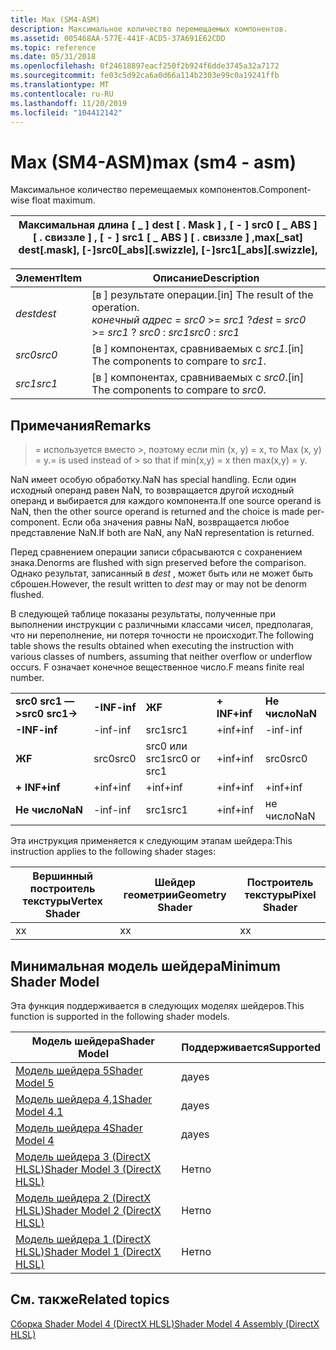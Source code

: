 ```yaml
---
title: Max (SM4-ASM)
description: Максимальное количество перемещаемых компонентов.
ms.assetid: 005468AA-577E-441F-ACD5-37A691E62CDD
ms.topic: reference
ms.date: 05/31/2018
ms.openlocfilehash: 0f24618897eacf250f2b924f6dde3745a32a7172
ms.sourcegitcommit: fe03c5d92ca6a0d66a114b2303e99c0a19241ffb
ms.translationtype: MT
ms.contentlocale: ru-RU
ms.lasthandoff: 11/20/2019
ms.locfileid: "104412142"
---
```

# <a name="max-sm4---asm"></a><span data-ttu-id="e99cf-103">Max (SM4-ASM)</span><span class="sxs-lookup"><span data-stu-id="e99cf-103">max (sm4 - asm)</span></span>

<span data-ttu-id="e99cf-104">Максимальное количество перемещаемых компонентов.</span><span class="sxs-lookup"><span data-stu-id="e99cf-104">Component-wise float maximum.</span></span>



| <span data-ttu-id="e99cf-105">Максимальная длина \[ \_ \] dest \[ . Mask \] , \[ - \] src0 \[ \_ ABS \] \[ . свиззле \] , \[ - \] src1 \[ \_ ABS \] \[ . свиззле \] ,</span><span class="sxs-lookup"><span data-stu-id="e99cf-105">max\[\_sat\] dest\[.mask\], \[-\]src0\[\_abs\]\[.swizzle\], \[-\]src1\[\_abs\]\[.swizzle\],</span></span> |
|---------------------------------------------------------------------------------------------|



 



| <span data-ttu-id="e99cf-106">Элемент</span><span class="sxs-lookup"><span data-stu-id="e99cf-106">Item</span></span>                                                            | <span data-ttu-id="e99cf-107">Описание</span><span class="sxs-lookup"><span data-stu-id="e99cf-107">Description</span></span>                                                                                               |
|-----------------------------------------------------------------|-----------------------------------------------------------------------------------------------------------|
| <span data-ttu-id="e99cf-108"><span id="dest"></span><span id="DEST"></span>*dest*</span><span class="sxs-lookup"><span data-stu-id="e99cf-108"><span id="dest"></span><span id="DEST"></span>*dest*</span></span><br/> | <span data-ttu-id="e99cf-109">\[в \] результате операции.</span><span class="sxs-lookup"><span data-stu-id="e99cf-109">\[in\] The result of the operation.</span></span> <br/> <span data-ttu-id="e99cf-110">*конечный адрес*  =  *src0*  >=  *src1* ?</span><span class="sxs-lookup"><span data-stu-id="e99cf-110">*dest* = *src0* >= *src1* ?</span></span> <span data-ttu-id="e99cf-111">*src0* : *src1*</span><span class="sxs-lookup"><span data-stu-id="e99cf-111">*src0* : *src1*</span></span><br/> |
| <span data-ttu-id="e99cf-112"><span id="src0"></span><span id="SRC0"></span>*src0*</span><span class="sxs-lookup"><span data-stu-id="e99cf-112"><span id="src0"></span><span id="SRC0"></span>*src0*</span></span><br/> | <span data-ttu-id="e99cf-113">\[в \] компонентах, сравниваемых с *src1*.</span><span class="sxs-lookup"><span data-stu-id="e99cf-113">\[in\] The components to compare to *src1*.</span></span><br/>                                                    |
| <span data-ttu-id="e99cf-114"><span id="src1"></span><span id="SRC1"></span>*src1*</span><span class="sxs-lookup"><span data-stu-id="e99cf-114"><span id="src1"></span><span id="SRC1"></span>*src1*</span></span><br/> | <span data-ttu-id="e99cf-115">\[в \] компонентах, сравниваемых с *src0*.</span><span class="sxs-lookup"><span data-stu-id="e99cf-115">\[in\] The components to compare to *src0*.</span></span><br/>                                                    |



 

## <a name="remarks"></a><span data-ttu-id="e99cf-116">Примечания</span><span class="sxs-lookup"><span data-stu-id="e99cf-116">Remarks</span></span>

><span data-ttu-id="e99cf-117">= используется вместо >, поэтому если min (x, y) = x, то Max (x, y) = y.</span><span class="sxs-lookup"><span data-stu-id="e99cf-117">= is used instead of > so that if min(x,y) = x then max(x,y) = y.</span></span>

<span data-ttu-id="e99cf-118">NaN имеет особую обработку.</span><span class="sxs-lookup"><span data-stu-id="e99cf-118">NaN has special handling.</span></span> <span data-ttu-id="e99cf-119">Если один исходный операнд равен NaN, то возвращается другой исходный операнд и выбирается для каждого компонента.</span><span class="sxs-lookup"><span data-stu-id="e99cf-119">If one source operand is NaN, then the other source operand is returned and the choice is made per-component.</span></span> <span data-ttu-id="e99cf-120">Если оба значения равны NaN, возвращается любое представление NaN.</span><span class="sxs-lookup"><span data-stu-id="e99cf-120">If both are NaN, any NaN representation is returned.</span></span>

<span data-ttu-id="e99cf-121">Перед сравнением операции записи сбрасываются с сохранением знака.</span><span class="sxs-lookup"><span data-stu-id="e99cf-121">Denorms are flushed with sign preserved before the comparison.</span></span> <span data-ttu-id="e99cf-122">Однако результат, записанный в *dest* , может быть или не может быть сброшен.</span><span class="sxs-lookup"><span data-stu-id="e99cf-122">However, the result written to *dest* may or may not be denorm flushed.</span></span>

<span data-ttu-id="e99cf-123">В следующей таблице показаны результаты, полученные при выполнении инструкции с различными классами чисел, предполагая, что ни переполнение, ни потеря точности не происходит.</span><span class="sxs-lookup"><span data-stu-id="e99cf-123">The following table shows the results obtained when executing the instruction with various classes of numbers, assuming that neither overflow or underflow occurs.</span></span> <span data-ttu-id="e99cf-124">F означает конечное вещественное число.</span><span class="sxs-lookup"><span data-stu-id="e99cf-124">F means finite real number.</span></span>



|                    |          |              |          |         |
|--------------------|----------|--------------|----------|---------|
| <span data-ttu-id="e99cf-125">**src0 src1 — >**</span><span class="sxs-lookup"><span data-stu-id="e99cf-125">**src0 src1->**</span></span> | <span data-ttu-id="e99cf-126">**-INF**</span><span class="sxs-lookup"><span data-stu-id="e99cf-126">**-inf**</span></span> | <span data-ttu-id="e99cf-127">**Ж**</span><span class="sxs-lookup"><span data-stu-id="e99cf-127">**F**</span></span>        | <span data-ttu-id="e99cf-128">**+ INF**</span><span class="sxs-lookup"><span data-stu-id="e99cf-128">**+inf**</span></span> | <span data-ttu-id="e99cf-129">**Не число**</span><span class="sxs-lookup"><span data-stu-id="e99cf-129">**NaN**</span></span> |
| <span data-ttu-id="e99cf-130">**-INF**</span><span class="sxs-lookup"><span data-stu-id="e99cf-130">**-inf**</span></span>           | <span data-ttu-id="e99cf-131">-inf</span><span class="sxs-lookup"><span data-stu-id="e99cf-131">-inf</span></span>     | <span data-ttu-id="e99cf-132">src1</span><span class="sxs-lookup"><span data-stu-id="e99cf-132">src1</span></span>         | <span data-ttu-id="e99cf-133">+inf</span><span class="sxs-lookup"><span data-stu-id="e99cf-133">+inf</span></span>     | <span data-ttu-id="e99cf-134">-inf</span><span class="sxs-lookup"><span data-stu-id="e99cf-134">-inf</span></span>    |
| <span data-ttu-id="e99cf-135">**Ж**</span><span class="sxs-lookup"><span data-stu-id="e99cf-135">**F**</span></span>              | <span data-ttu-id="e99cf-136">src0</span><span class="sxs-lookup"><span data-stu-id="e99cf-136">src0</span></span>     | <span data-ttu-id="e99cf-137">src0 или src1</span><span class="sxs-lookup"><span data-stu-id="e99cf-137">src0 or src1</span></span> | <span data-ttu-id="e99cf-138">+inf</span><span class="sxs-lookup"><span data-stu-id="e99cf-138">+inf</span></span>     | <span data-ttu-id="e99cf-139">src0</span><span class="sxs-lookup"><span data-stu-id="e99cf-139">src0</span></span>    |
| <span data-ttu-id="e99cf-140">**+ INF**</span><span class="sxs-lookup"><span data-stu-id="e99cf-140">**+inf**</span></span>           | <span data-ttu-id="e99cf-141">+inf</span><span class="sxs-lookup"><span data-stu-id="e99cf-141">+inf</span></span>     | <span data-ttu-id="e99cf-142">+inf</span><span class="sxs-lookup"><span data-stu-id="e99cf-142">+inf</span></span>         | <span data-ttu-id="e99cf-143">+inf</span><span class="sxs-lookup"><span data-stu-id="e99cf-143">+inf</span></span>     | <span data-ttu-id="e99cf-144">+inf</span><span class="sxs-lookup"><span data-stu-id="e99cf-144">+inf</span></span>    |
| <span data-ttu-id="e99cf-145">**Не число**</span><span class="sxs-lookup"><span data-stu-id="e99cf-145">**NaN**</span></span>            | <span data-ttu-id="e99cf-146">-inf</span><span class="sxs-lookup"><span data-stu-id="e99cf-146">-inf</span></span>     | <span data-ttu-id="e99cf-147">src1</span><span class="sxs-lookup"><span data-stu-id="e99cf-147">src1</span></span>         | <span data-ttu-id="e99cf-148">+inf</span><span class="sxs-lookup"><span data-stu-id="e99cf-148">+inf</span></span>     | <span data-ttu-id="e99cf-149">не число</span><span class="sxs-lookup"><span data-stu-id="e99cf-149">NaN</span></span>     |



 

<span data-ttu-id="e99cf-150">Эта инструкция применяется к следующим этапам шейдера:</span><span class="sxs-lookup"><span data-stu-id="e99cf-150">This instruction applies to the following shader stages:</span></span>



| <span data-ttu-id="e99cf-151">Вершинный построитель текстуры</span><span class="sxs-lookup"><span data-stu-id="e99cf-151">Vertex Shader</span></span> | <span data-ttu-id="e99cf-152">Шейдер геометрии</span><span class="sxs-lookup"><span data-stu-id="e99cf-152">Geometry Shader</span></span> | <span data-ttu-id="e99cf-153">Построитель текстуры</span><span class="sxs-lookup"><span data-stu-id="e99cf-153">Pixel Shader</span></span> |
|---------------|-----------------|--------------|
| <span data-ttu-id="e99cf-154">x</span><span class="sxs-lookup"><span data-stu-id="e99cf-154">x</span></span>             | <span data-ttu-id="e99cf-155">x</span><span class="sxs-lookup"><span data-stu-id="e99cf-155">x</span></span>               | <span data-ttu-id="e99cf-156">x</span><span class="sxs-lookup"><span data-stu-id="e99cf-156">x</span></span>            |



 

## <a name="minimum-shader-model"></a><span data-ttu-id="e99cf-157">Минимальная модель шейдера</span><span class="sxs-lookup"><span data-stu-id="e99cf-157">Minimum Shader Model</span></span>

<span data-ttu-id="e99cf-158">Эта функция поддерживается в следующих моделях шейдеров.</span><span class="sxs-lookup"><span data-stu-id="e99cf-158">This function is supported in the following shader models.</span></span>



| <span data-ttu-id="e99cf-159">Модель шейдера</span><span class="sxs-lookup"><span data-stu-id="e99cf-159">Shader Model</span></span>                                              | <span data-ttu-id="e99cf-160">Поддерживается</span><span class="sxs-lookup"><span data-stu-id="e99cf-160">Supported</span></span> |
|-----------------------------------------------------------|-----------|
| [<span data-ttu-id="e99cf-161">Модель шейдера 5</span><span class="sxs-lookup"><span data-stu-id="e99cf-161">Shader Model 5</span></span>](d3d11-graphics-reference-sm5.md)        | <span data-ttu-id="e99cf-162">да</span><span class="sxs-lookup"><span data-stu-id="e99cf-162">yes</span></span>       |
| [<span data-ttu-id="e99cf-163">Модель шейдера 4,1</span><span class="sxs-lookup"><span data-stu-id="e99cf-163">Shader Model 4.1</span></span>](dx-graphics-hlsl-sm4.md)              | <span data-ttu-id="e99cf-164">да</span><span class="sxs-lookup"><span data-stu-id="e99cf-164">yes</span></span>       |
| [<span data-ttu-id="e99cf-165">Модель шейдера 4</span><span class="sxs-lookup"><span data-stu-id="e99cf-165">Shader Model 4</span></span>](dx-graphics-hlsl-sm4.md)                | <span data-ttu-id="e99cf-166">да</span><span class="sxs-lookup"><span data-stu-id="e99cf-166">yes</span></span>       |
| [<span data-ttu-id="e99cf-167">Модель шейдера 3 (DirectX HLSL)</span><span class="sxs-lookup"><span data-stu-id="e99cf-167">Shader Model 3 (DirectX HLSL)</span></span>](dx-graphics-hlsl-sm3.md) | <span data-ttu-id="e99cf-168">Нет</span><span class="sxs-lookup"><span data-stu-id="e99cf-168">no</span></span>        |
| [<span data-ttu-id="e99cf-169">Модель шейдера 2 (DirectX HLSL)</span><span class="sxs-lookup"><span data-stu-id="e99cf-169">Shader Model 2 (DirectX HLSL)</span></span>](dx-graphics-hlsl-sm2.md) | <span data-ttu-id="e99cf-170">Нет</span><span class="sxs-lookup"><span data-stu-id="e99cf-170">no</span></span>        |
| [<span data-ttu-id="e99cf-171">Модель шейдера 1 (DirectX HLSL)</span><span class="sxs-lookup"><span data-stu-id="e99cf-171">Shader Model 1 (DirectX HLSL)</span></span>](dx-graphics-hlsl-sm1.md) | <span data-ttu-id="e99cf-172">Нет</span><span class="sxs-lookup"><span data-stu-id="e99cf-172">no</span></span>        |



 

## <a name="related-topics"></a><span data-ttu-id="e99cf-173">См. также</span><span class="sxs-lookup"><span data-stu-id="e99cf-173">Related topics</span></span>

<dl> <dt>

[<span data-ttu-id="e99cf-174">Сборка Shader Model 4 (DirectX HLSL)</span><span class="sxs-lookup"><span data-stu-id="e99cf-174">Shader Model 4 Assembly (DirectX HLSL)</span></span>](dx-graphics-hlsl-sm4-asm.md)
</dt> </dl>

 

 





